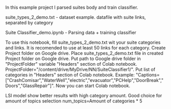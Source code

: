 In this example project I parsed suites body and train classifier.

suite_types_2_demo.txt  - dataset example. datafile with suite links, separated by category

Suite Classifier_demo.ipynb - Parsing data + training classifier


To use this notebook, fill suite_types_2_demo.txt wit your suite categories and links. It is recomended to use at least 50 links for each category. Create Project folder on Google drive. Place suite_types_2_demo.txt file in created Project folder on Google drive. Put path to Google drive folder in "ProjectFolder" variable "Headers" section of Colab notebook. ProjectFolder="/content/drive/MyDrive/NN/SuiteClassifier1/". Put list of categories in "Headers" section of Colab notebook. Example: "Captions=["CrashComisar","WaterWell","electric","evacuator","PCHelp","DoorBreak","Doors","GlassRepair"]". Now you can start Colab notebook.

LSI model show better results with high category amount. Good choice for amount of topics selection num_topics=Amount of categories * 5
